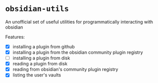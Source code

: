 # `obsidian-utils`

An unofficial set of useful utilities for programmatically interacting with obsidian

Features:

- [x] installing a plugin from github
- [x] installing a plugin from the obsidian community plugin registry
- [ ] installing a plugin from disk
- [x] reading a plugin from disk
- [x] reading from obsidian's community plugin registry
- [x] listing the user's vaults
